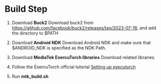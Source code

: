 # Build Step
1. Download **Buck2**
Download buck2 from https://github.com/facebook/buck2/releases/tag/2023-07-18, and add the directory to $PATH

2. Download **Android NDK**
Download Android NDK and make sure that $ANDROID_NDK is specified as the NDK Path.

3. Download **MediaTek ExercuTorch libraries**
Download related libraries.

4. Follow the ExercuTorch official tutorial [Setting up executorch](https://pytorch.org/executorch/stable/getting-started-setup)

5. Run **mtk_build.sh**